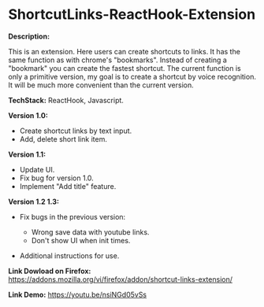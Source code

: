 # ShortcutLinks-ReactHook-Extension


**Description:**

This is an extension. Here users can create shortcuts to links. It has the same function as with chrome's "bookmarks". Instead of creating a "bookmark" you can create the fastest shortcut. The current function is only a primitive version, my goal is to create a shortcut by voice recognition. It will be much more convenient than the current version.

**TechStack:** ReactHook, Javascript.

**Version 1.0:** 
- Create shortcut links by text input.
- Add, delete short link item.

**Version 1.1:**
- Update UI.
- Fix bug for version 1.0.
- Implement "Add title" feature.

**Version 1.2 1.3:**
- Fix bugs in the previous version:

  + Wrong save data with youtube links.
  + Don't show UI when init times.
  
- Additional instructions for use.

**Link Dowload on Firefox:** https://addons.mozilla.org/vi/firefox/addon/shortcut-links-extension/

**Link Demo:** https://youtu.be/nsiNGd05vSs
